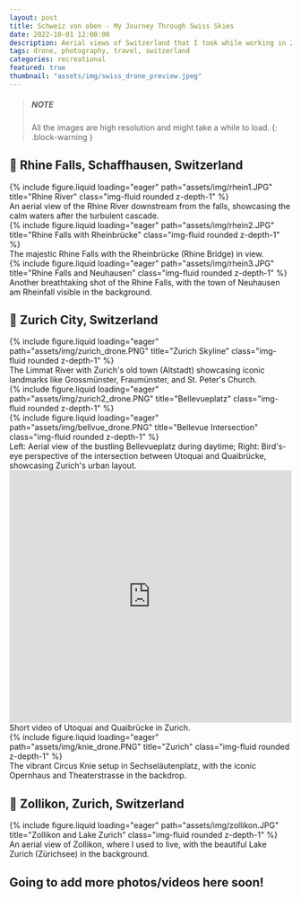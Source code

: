 ```yaml
---
layout: post
title: Schweiz von oben - My Journey Through Swiss Skies
date: 2022-10-01 12:00:00
description: Aerial views of Switzerland that I took while working in 2022.
tags: drone, photography, travel, switzerland
categories: recreational
featured: true
thumbnail: "assets/img/swiss_drone_preview.jpeg"
---
```

> ##### NOTE
>
> All the images are high resolution and might take a while to load.
{: .block-warning }

## 📍 Rhine Falls, Schaffhausen, Switzerland

<div class="row">
    <div class="col-sm mt-3 mt-md-0">
        {% include figure.liquid loading="eager" path="assets/img/rhein1.JPG" title="Rhine River" class="img-fluid rounded z-depth-1" %}
    </div>
</div>
<div class="caption">
    An aerial view of the Rhine River downstream from the falls, showcasing the calm waters after the turbulent cascade.
</div>

<div class="row mt-5">
    <div class="col-sm mt-3 mt-md-0">
        {% include figure.liquid loading="eager" path="assets/img/rhein2.JPG" title="Rhine Falls with Rheinbrücke" class="img-fluid rounded z-depth-1" %}
    </div>
</div>
<div class="caption">
    The majestic Rhine Falls with the Rheinbrücke (Rhine Bridge) in view.
</div>

<div class="row mt-5">
    <div class="col-sm mt-3 mt-md-0">
        {% include figure.liquid loading="eager" path="assets/img/rhein3.JPG" title="Rhine Falls and Neuhausen" class="img-fluid rounded z-depth-1" %}
    </div>
</div>
<div class="caption">
    Another breathtaking shot of the Rhine Falls, with the town of Neuhausen am Rheinfall visible in the background.
</div>

## 📍 Zurich City, Switzerland
<div class="row">
    <div class="col-sm mt-3 mt-md-0">
        {% include figure.liquid loading="eager" path="assets/img/zurich_drone.PNG" title="Zurich Skyline" class="img-fluid rounded z-depth-1" %}
    </div>
</div>
<div class="caption">
    The Limmat River with Zurich's old town (Altstadt) showcasing iconic landmarks like Grossmünster, Fraumünster, and St. Peter's Church.
</div>

<div class="row mt-4">
    <div class="col-sm mt-3 mt-md-0 d-flex align-items-center">
        {% include figure.liquid loading="eager" path="assets/img/zurich2_drone.PNG" title="Bellevueplatz" class="img-fluid rounded z-depth-1" %}
    </div>
    <div class="col-sm mt-3 mt-md-0">
        {% include figure.liquid loading="eager" path="assets/img/bellvue_drone.PNG" title="Bellevue Intersection" class="img-fluid rounded z-depth-1" %}
    </div>
</div>
<div class="caption">
    Left: Aerial view of the bustling Bellevueplatz during daytime; Right: Bird's-eye perspective of the intersection between Utoquai and Quaibrücke, showcasing Zurich's urban layout.
</div>

<div class="row mt-5">
    <div class="col-12 mt-3 mt-md-0">
        <iframe width="100%" height="450" src="https://www.youtube.com/embed/rs-VLift36Y?si=s4GUiPGA5sIvvNLT" title="YouTube video player" frameborder="0" allow="accelerometer; clipboard-write; encrypted-media; gyroscope; picture-in-picture" allowfullscreen></iframe>
    </div>
</div>
<div class="caption">
    Short video of Utoquai and Quaibrücke in Zurich.
</div>

<div class="row">
    <div class="col-sm mt-3 mt-md-0">
        {% include figure.liquid loading="eager" path="assets/img/knie_drone.PNG" title="Zurich" class="img-fluid rounded z-depth-1" %}
    </div>
</div>
<div class="caption">
    The vibrant Circus Knie setup in Sechseläutenplatz, with the iconic Opernhaus and Theaterstrasse in the backdrop.
</div>


## 📍 Zollikon, Zurich, Switzerland
<div class="row">
    <div class="col-sm mt-3 mt-md-0">
        {% include figure.liquid loading="eager" path="assets/img/zollikon.JPG" title="Zollikon and Lake Zurich" class="img-fluid rounded z-depth-1" %}
    </div>
</div>
<div class="caption">
    An aerial view of Zollikon, where I used to live, with the beautiful Lake Zurich (Zürichsee) in the background.
</div>


## Going to add more photos/videos here soon!
